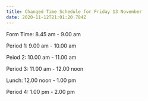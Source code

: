 ```yaml
---
title: Changed Time Schedule for Friday 13 November
date: 2020-11-12T21:01:20.784Z
---
```

Form Time:  8.45 am - 9.00 am

Period 1: 9.00 am - 10.00 am

Peiod 2: 10.00 am - 11.00 am

Period 3: 11.00 am - 12.00 noon

Lunch: 12.00 noon - 1.00 pm

Period 4: 1.00 pm - 2.00 pm
